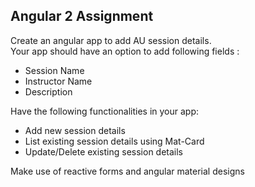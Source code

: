 ## Angular 2 Assignment ##

Create an angular app to add AU session details. <br />
Your app should have an option to add following fields : 
- Session Name
- Instructor Name
- Description

Have the following functionalities in your app:
- Add new session details
- List existing session details using Mat-Card 
- Update/Delete existing session details

Make use of reactive forms and angular material designs
